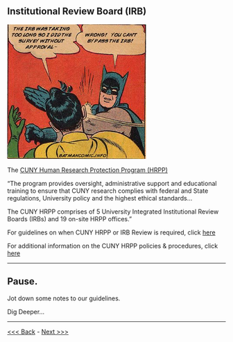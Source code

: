 ## Institutional Review Board (IRB)

![someone saying the IRB was taking too long so I did it without approval! and then batman slapping them while saying wrong! you can't bypass the IRB!](images/batman.jpeg)  

The [CUNY Human Research Protection Program (HRPP)](https://www.gc.cuny.edu/About-the-GC/Administrative-Services/Human-Subjects-Research-Protection-Program-(HRPP)) 

“The program provides oversight, administrative support and educational training to ensure that CUNY research complies with federal and State regulations, University policy and the highest ethical standards... 

The CUNY HRPP comprises of 5 University Integrated Institutional Review Boards (IRBs) and 19 on-site HRPP offices.”

For guidelines on when CUNY HRPP or IRB Review is required, click [here](http://www2.cuny.edu/wp-content/uploads/sites/4/page-assets/research/research-compliance/human-research-protection-program-hrpp/hrpp-policies-procedures/HRPP_IRB_Review_Required.pdf)

For additional information on the CUNY HRPP policies & procedures, click [here](http://www2.cuny.edu/research/research-compliance/human-research-protection-program-hrpp/hrpp-policies-procedures/#1460557504764-6bb03276-3738)

******

## Pause. 

Jot down some notes to our guidelines.

Dig Deeper…

******

[<<< Back](belmont.md) - [Next >>>](beyond.md)
